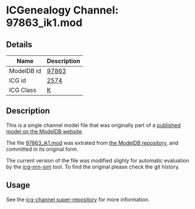 # ICGenealogy Channel: 97863\_ik1.mod

## Details

Name | Description
---- | -----------
ModelDB id | [97863](http://senselab.med.yale.edu/ModelDB/ShowModel.cshtml?model=97863)
ICG id | [2574](http://icg.neurotheory.ox.ac.uk/channels/1/2574)
ICG Class | [K](http://icg.neurotheory.ox.ac.uk/channels/1)

## Description

This is a single channel model file that was originally part of a [published model on the ModelDB website](http://senselab.med.yale.edu/mModelDB/ShowModel.cshtml?model=97863).


The file [97863\_ik1.mod](97863_ik1.mod) was extrated from [the ModelDB repository](http://senselab.med.yale.edu/ModelDB/ShowModel.cshtml?model=97863), and committed in its original form.

The current version of the file was modified slighly for automatic evaluation by the [icg-nrn-sim](https://github.com/icgenealogy/icg-nrn-sim) tool. To find the original please check the git history.


## Usage

See the [icg-channel super-repository](https://github.com/icgenealogy/icg-channels) for more information.